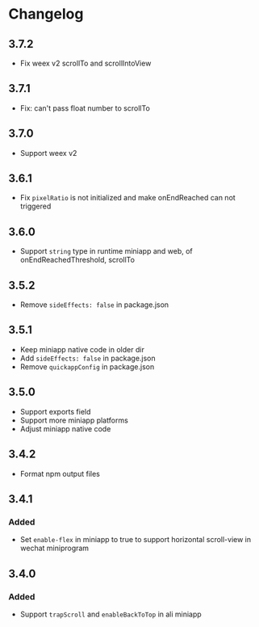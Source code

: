 # Changelog

## 3.7.2

- Fix weex v2 scrollTo and scrollIntoView

## 3.7.1

- Fix: can't pass float number to scrollTo

## 3.7.0

- Support weex v2

## 3.6.1

- Fix `pixelRatio` is not initialized and make onEndReached can not triggered

## 3.6.0

- Support `string` type in runtime miniapp and web, of onEndReachedThreshold, scrollTo

## 3.5.2

- Remove `sideEffects: false` in package.json

## 3.5.1

- Keep miniapp native code in older dir
- Add `sideEffects: false` in package.json
- Remove `quickappConfig` in package.json

## 3.5.0

- Support exports field
- Support more miniapp platforms
- Adjust miniapp native code

## 3.4.2

- Format npm output files

## 3.4.1

### Added

- Set `enable-flex` in miniapp to true to support horizontal scroll-view in wechat miniprogram
## 3.4.0

### Added

- Support `trapScroll` and `enableBackToTop` in ali miniapp
